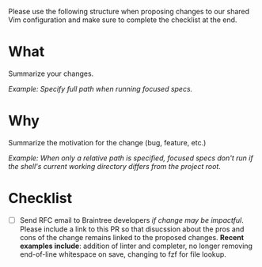 Please use the following structure when proposing changes to our shared Vim configuration and make sure to complete the checklist at the end.

# What

Summarize your changes.

_Example: Specify full path when running focused specs._

# Why

Summarize the motivation for the change (bug, feature, etc.)

_Example: When only a relative path is specified, focused specs don't run if the shell's current working directory differs from the project root._

# Checklist

- [ ] Send RFC email to Braintree developers _if change may be impactful_. Please include a link to this PR so that disucssion about the pros and cons of the change remains linked to the proposed changes. **Recent examples include**: addition of linter and completer, no longer removing end-of-line whitespace on save, changing to fzf for file lookup.
